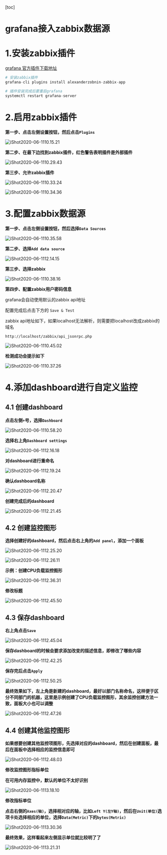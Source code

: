 [toc]

# grafana接入zabbix数据源

# 1.安装zabbix插件

[grafana 官方插件下载地址](https://grafana.com/grafana/plugins?utm_source=grafana_plugin_list&orderBy=weight&direction=asc)

```python
# 安装zabbix插件
grafana-cli plugins install alexanderzobnin-zabbix-app

# 插件安装完成后要重启grafana
systemctl restart grafana-server
```



# 2.启用zabbix插件

**第一步、点击左侧设置按钮，然后点击`Plugins`**

![iShot2020-06-1110.15.21](https://gitee.com/pptfz/picgo-images/raw/master/img/iShot2020-06-1110.29.43.png)





**第二步、在最下边找到zabbix插件，红色警告表明插件是外部插件**

![iShot2020-06-1110.29.43](https://gitee.com/pptfz/picgo-images/raw/master/img/iShot2020-06-1110.31.49.png)



**第三步、允许zabbix插件**

![iShot2020-06-1110.33.24](https://gitee.com/pptfz/picgo-images/raw/master/img/iShot2020-06-1110.33.24.png)

![iShot2020-06-1110.34.36](https://gitee.com/pptfz/picgo-images/raw/master/img/iShot2020-06-1110.34.36.png)



# 3.配置zabbix数据源

**第一步、点击左侧设置按钮，然后选择`Data Sources`**

![iShot2020-06-1110.35.58](https://gitee.com/pptfz/picgo-images/raw/master/img/iShot2020-06-1110.35.58.png)



**第二步、选择`Add data source`**

![iShot2020-06-1112.14.15](https://gitee.com/pptfz/picgo-images/raw/master/img/iShot2020-06-1110.37.26.png)





**第三步、选择zabbix**

![iShot2020-06-1110.38.16](https://gitee.com/pptfz/picgo-images/raw/master/img/iShot2020-06-1110.38.16.png)



**第四步、配置zabbix用户密码信息**

grafana会自动使用默认的zabbix api地址

配置完成后点击下方的 `Save & Test`



zabbix api地址如下，如果localhost无法解析，则需要把localhost改成zabbix的域名

`http://localhost/zabbix/api_jsonrpc.php`

![iShot2020-06-1110.45.02](https://gitee.com/pptfz/picgo-images/raw/master/img/iShot2020-06-1110.45.02.png)



**检测成功会提示如下**

![iShot2020-06-1110.37.26](https://gitee.com/pptfz/picgo-images/raw/master/img/iShot2020-06-1110.58.20.png)





# 4.添加dashboard进行自定义监控

## 4.1 创建dashboard

**点击左侧`+`号，选择`Dashboard`**

![iShot2020-06-1110.58.20](https://gitee.com/pptfz/picgo-images/raw/master/img/iShot2020-06-1112.14.15.png)



**选择右上角`Dashboard settings`**

![iShot2020-06-1112.16.18](https://gitee.com/pptfz/picgo-images/raw/master/img/iShot2020-06-1112.16.18.png)



**对dashboard进行重命名**

![iShot2020-06-1112.19.24](https://gitee.com/pptfz/picgo-images/raw/master/img/iShot2020-06-1112.19.24.png)

**确认dashboard名称**

![iShot2020-06-1112.20.47](https://gitee.com/pptfz/picgo-images/raw/master/img/iShot2020-06-1112.20.47.png)



**创建完成后的dashboard**

![iShot2020-06-1112.21.45](https://gitee.com/pptfz/picgo-images/raw/master/img/iShot2020-06-1112.21.45.png)





## 4.2 创建监控图形

**选择创建好的dashboard，然后点击右上角的`Add panel`，添加一个面板**

![iShot2020-06-1112.25.20](https://gitee.com/pptfz/picgo-images/raw/master/img/iShot2020-06-1112.25.20.png)



![iShot2020-06-1112.26.11](https://gitee.com/pptfz/picgo-images/raw/master/img/iShot2020-06-1112.26.11-1849599.png)



**示例：创建CPU负载监控图形**

![iShot2020-06-1112.36.31](https://gitee.com/pptfz/picgo-images/raw/master/img/iShot2020-06-1112.36.31.png)



**修改标题**

![iShot2020-06-1112.45.50](https://gitee.com/pptfz/picgo-images/raw/master/img/iShot2020-06-1112.42.25.png)





## 4.3 保存dashboard

**右上角点击`Save`**

![iShot2020-06-1112.45.04](https://gitee.com/pptfz/picgo-images/raw/master/img/iShot2020-06-1112.45.04.png)



**保存dashboard的时候会要求添加改变的描述信息，即修改了哪些内容**

![iShot2020-06-1112.42.25](https://gitee.com/pptfz/picgo-images/raw/master/img/iShot2020-06-1112.45.50.png)



**保存完后点击`Apply`**

![iShot2020-06-1112.50.25](https://gitee.com/pptfz/picgo-images/raw/master/img/iShot2020-06-1112.47.26.png)





**最终效果如下，左上角是新建的dashboard，最好以部门名称命名，这样便于区分不同部门的机器，这里是示例创建了CPU负载监控图形，其余监控创建方法一致，面板大小也可以调整**

![iShot2020-06-1112.47.26](https://gitee.com/pptfz/picgo-images/raw/master/img/iShot2020-06-1112.48.03.png)







## 4.4 创建其他监控图形

**如果想要创建其他监控项图形，先选择对应的dashboard，然后在创建面板，最后在面板中选择相应的监控信息即可**

![iShot2020-06-1112.48.03](https://gitee.com/pptfz/picgo-images/raw/master/img/iShot2020-06-1112.50.25.png)



**修改监控图形指标单位**

**在可用内存监控中，默认的单位不太好识别**

![iShot2020-06-1113.18.10](https://gitee.com/pptfz/picgo-images/raw/master/img/iShot2020-06-1113.18.10.png)



**修改指标单位**

**点击右侧的`Axes(轴)`，选择相对应的轴，比如`Left Y(左Y轴)`，然后在`Unit(单位)`选项卡处选择相应的单位，选择`Data(Metric)`下的`bytes(Metric)`**

![iShot2020-06-1113.30.36](https://gitee.com/pptfz/picgo-images/raw/master/img/iShot2020-06-1113.21.31.png)



**最终效果，这样看起来左侧显示单位就比较明了了**

![iShot2020-06-1113.21.31](https://gitee.com/pptfz/picgo-images/raw/master/img/iShot2020-06-1113.30.36.png)


